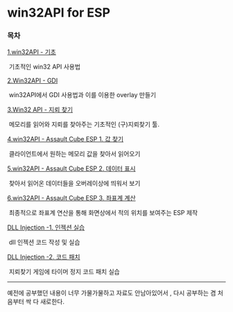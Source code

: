 # win32API for ESP

### 목차

[1.win32API - 기초](tutorials)

​	기초적인 win32 API 사용법 

[2.Win32API - GDI](gdi_tutorials)

​	win32API에서 GDI 사용법과 이를 이용한 overlay 만들기 

[3.Win32 API - 지뢰 찾기 ](minesweeper)

​	메모리를 읽어와 지뢰를 찾아주는 기초적인 (구)지뢰찾기 툴. 

[4.win32API - Assault Cube ESP 1. 값 찾기](ac_esp1)

​	클라이언트에서 원하는 메모리 값을 찾아서 읽어오기 

[5.win32API - Assault Cube ESP 2. 데이터 표시](ac_esp2)

​	찾아서 읽어온 데이터들을 오버레이상에 띄워서 보기

[6.win32API - Assault Cube ESP 3. 좌표계 계산](ac_esp3)

​	최종적으로 좌표계 연산을 통해 화면상에서 적의 위치를 보여주는 ESP 제작

[DLL Injection -1. 인젝션 실습](Injection1)

​	dll 인젝션 코드 작성 및 실습 

[DLL Injection -2. 코드 패치](Injection2)

​	지뢰찾기 게임에 타이머 정지 코드 패치 실습 	



---

예전에 공부했던 내용이 너무 가물가물하고 자료도 안남아있어서 , 다시 공부하는 겸 처음부터 싹 다 새로한다. 

